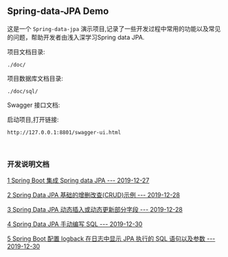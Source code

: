 ## Spring-data-JPA Demo  


这是一个 `Spring-data-jpa` 演示项目,记录了一些开发过程中常用的功能以及常见的问题，帮助开发者由浅入深学习Spring data JPA.  

项目文档目录:  

```
./doc/
```

项目数据库文档目录:  

```
./doc/sql/
```

Swagger 接口文档:  

启动项目,打开链接:  

```
http://127.0.0.1:8801/swagger-ui.html
```

​    

### 开发说明文档  

[1 Spring Boot 集成 Spring data JPA --- 2019-12-27](./doc/1.spring_boot_with_spring_data_jpa.md "./doc/1.spring_boot_with_spring_data_jpa.md")  

[2 Spring Data JPA 基础的增删改查(CRUD)示例 --- 2019-12-28](./doc/2.spring_data_jpa_simple_crud_demo.md "./doc/2.spring_data_jpa_simple_crud_demo.md")  

[3 Spring Data JPA 动态插入或动态更新部分字段 --- 2019-12-28](./doc/3.spring_data_jpa_dynamic_save_and_update.md "./doc/3.spring_data_jpa_dynamic_save_and_update.md")  

[4 Spring Data JPA 手动编写 SQL --- 2019-12-30](./doc/4.spring_data_jpa_writing_sql_manually.md "./doc/4.spring_data_jpa_writing_sql_manually.md")  

[5 Spring Boot 配置 logback 在日志中显示 JPA 执行的 SQL 语句以及参数 --- 2019-12-30](./doc/5.spring_data_jpa_logback_sql.md "./doc/5.spring_data_jpa_logback_sql.md")  







